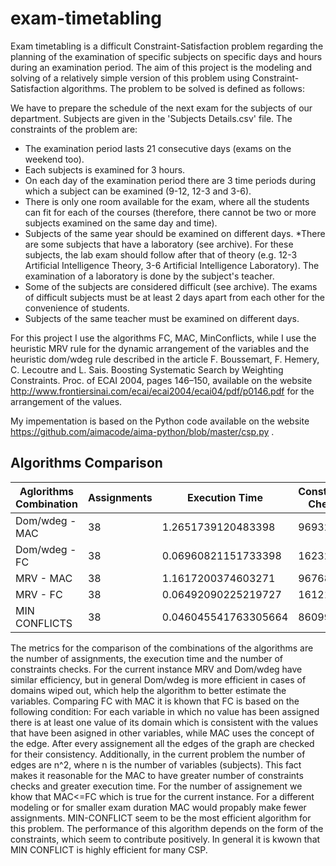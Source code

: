 # exam-timetabling

Exam timetabling is a difficult Constraint-Satisfaction problem regarding the planning of the examination of specific subjects on specific days and hours during an examination period. The aim of this project is the modeling and solving of a relatively simple version of this problem using Constraint-Satisfaction algorithms. The problem to be solved is defined as follows:

We have to prepare the schedule of the next exam for the subjects of our department. Subjects are given in the 'Subjects Details.csv' file. The constraints of the problem are:

* The examination period lasts 21 consecutive days (exams on the weekend too).
* Each subjects is examined for 3 hours.
* On each day of the examination period there are 3 time periods during
which a subject can be examined (9-12, 12-3 and 3-6).
* There is only one room available for the exam, where all the students can fit
for each of the courses (therefore, there cannot be two or more subjects examined on the same day and time).
* Subjects of the same year should be examined on different days.
*There are some subjects that have a laboratory (see archive). For these subjects, the lab exam should follow after that of theory (e.g. 12-3 Artificial Intelligence Theory, 3-6 Artificial Intelligence Laboratory). The examination of a laboratory is done by the subject's teacher.
* Some of the subjects are considered difficult (see archive). The exams of difficult subjects must be at least 2 days apart from each other for the convenience of students.
* Subjects of the same teacher must be examined on different days.

For this project I use the algorithms FC, MAC, MinConflicts, while I use the heuristic MRV rule for the dynamic arrangement of the variables and the heuristic dom/wdeg rule described in the article F. Boussemart, F. Hemery, C. Lecoutre and L. Sais. Boosting Systematic Search by Weighting Constraints. Proc. of ECAI 2004, pages 146–150, available on the website http://www.frontiersinai.com/ecai/ecai2004/ecai04/pdf/p0146.pdf for the arrangement of the values.

My impementation is based on the Python code available on the website  https://github.com/aimacode/aima-python/blob/master/csp.py .

## Algorithms Comparison

| Aglorithms Combination | Assignments | Execution Time | Constraints Checks |
| --- | --- | --- | --- |
| Dom/wdeg - MAC | 38 | 1.2651739120483398 | 969327 |   
| Dom/wdeg - FC | 38 | 0.06960821151733398 | 162327 | 
| MRV - MAC | 38 | 1.1617200374603271 | 967680 |
| MRV - FC | 38 | 0.06492090225219727 | 161212 | 
| MIN CONFLICTS | 38 | 0.046045541763305664 | 86099 | 

The metrics for the comparison of the combinations of the algorithms are the number of assignments, the execution time and the number of constraints checks. For the current instance MRV and Dom/wdeg have similar efficiency, but in general Dom/wdeg is more efficient in cases of domains wiped out, which help the algorithm to better estimate the variables. Comparing FC with MAC it is khown that FC is based on the following condition: For each variable in which no value has been assigned there is at least one value of its domain which is consistent with the values that have been asigned in other variables, while MAC uses the concept of the edge. After every assignement all the edges of the graph are checked for their consistency. Additionally, in the current problem the number of edges are n^2, where n is the number of variables (subjects). This fact makes it reasonable for the MAC to have greater number of constraints checks and greater execution time. For the number of assignement we khow that MAC<=FC which is true for the current instance. For a different modeling or for smaller exam duration MAC would propably make fewer assignments. MIN-CONFLICT seem to be the most efficient algorithm for this problem. The performance of this algorithm depends on the form of the constraints, which seem to contribute positively. In general it is kwown that MIN CONFLICT is highly efficient for many CSP.
